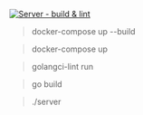 [![Server - build & lint](https://github.com/willemverbuyst/give-me-one-more-shot-server/actions/workflows/build-lint.yml/badge.svg)](https://github.com/willemverbuyst/give-me-one-more-shot-server/actions/workflows/build-lint.yml)

> docker-compose up --build

> docker-compose up

> golangci-lint run

> go build

> ./server
